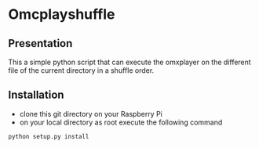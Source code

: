 # Omcplayshuffle

## Presentation

This a simple python script that can execute the omxplayer
on the different file of the current directory in a shuffle order.

## Installation

* clone this git directory on your Raspberry Pi
* on your local directory as root execute the following command

`python setup.py install`
